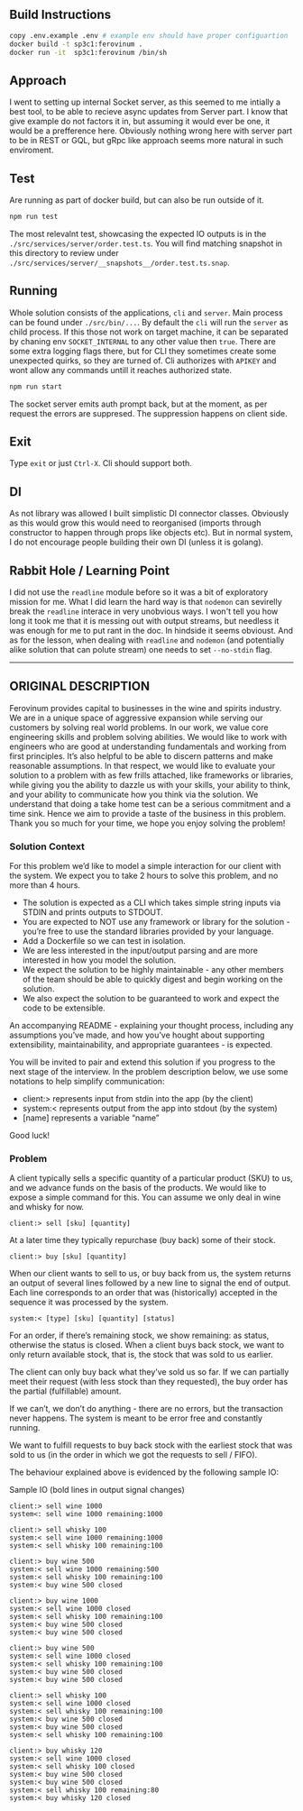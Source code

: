 ## Build Instructions

```bash
copy .env.example .env # example env should have proper configuartion
docker build -t sp3c1:ferovinum .
docker run -it  sp3c1:ferovinum /bin/sh
```

## Approach

I went to setting up internal Socket server, as this seemed to me intially a best tool, to be able to recieve async updates from Server part. I know that give example do not factors it in, but assuming it would ever be one, it would be a prefference here. Obviously nothing wrong here with server part to be in REST or GQL, but gRpc like approach seems more natural in such enviroment.

## Test

Are running as part of docker build, but can also be run outside of it.

```bash
npm run test
```

The most relevalnt test, showcasing the expected IO outputs is in the `./src/services/server/order.test.ts`. You will find matching snapshot in this directory to review under `./src/services/server/__snapshots__/order.test.ts.snap`.

## Running

Whole solution consists of the applications, `cli` and `server`. Main process can be found under `./src/bin/...`. By default the `cli` will run the `server` as child process. If this those not work on target machine, it can be separated by chaning env `SOCKET_INTERNAL` to any other value then `true`. There are some extra logging flags there, but for CLI they sometimes create some unexpected quirks, so they are turned of. Cli authorizes with `APIKEY` and wont allow any commands untill it reaches authorized state.

```bash
npm run start
```

The socket server emits auth prompt back, but at the moment, as per request the errors are suppresed. The suppression happens on client side.

## Exit

Type `exit` or just `Ctrl-X`. Cli should support both.

## DI

As not library was allowed I built simplistic DI connector classes. Obviously as this would grow this would need to reorganised (imports through constructor to happen through props like objects etc). But in normal system, I do not encourage people building their own DI (unless it is golang).

## Rabbit Hole / Learning Point

I did not use the `readline` module before so it was a bit of exploratory mission for me. What I did learn the hard way is that `nodemon` can sevirelly break the `readline` interace in very unobvious ways. I won't tell you how long it took me that it is messing out with output streams, but needless it was enough for me to put rant in the doc. In hindside it seems obvioust. And as for the lesson, when dealing with `readline` and `nodemon` (and potentially alike solution that can polute stream) one needs to set `--no-stdin` flag.

---

## ORIGINAL DESCRIPTION

Ferovinum provides capital to businesses in the wine and spirits industry.
We are in a unique space of aggressive expansion while serving our customers by solving real world
problems. In our work, we value core engineering skills and problem solving abilities. We would like to
work with engineers who are good at understanding fundamentals and working from first principles. It’s
also helpful to be able to discern patterns and make reasonable assumptions. In that respect, we would
like to evaluate your solution to a problem with as few frills attached, like frameworks or libraries, while
giving you the ability to dazzle us with your skills, your ability to think, and your ability to communicate
how you think via the solution. We understand that doing a take home test can be a serious commitment
and a time sink. Hence we aim to provide a taste of the business in this problem. Thank you so much for
your time, we hope you enjoy solving the problem!

### Solution Context

For this problem we’d like to model a simple interaction for our client with the system. We expect you to take 2 hours to solve this problem, and no more than 4 hours.

- The solution is expected as a CLI which takes simple string inputs via STDIN and prints outputs to STDOUT.
- You are expected to NOT use any framework or library for the solution - you’re free to use the standard libraries provided by your language.
- Add a Dockerfile so we can test in isolation.
- We are less interested in the input/output parsing and are more interested in how you model the
  solution.
- We expect the solution to be highly maintainable - any other members of the team should be able
  to quickly digest and begin working on the solution.
- We also expect the solution to be guaranteed to work and expect the code to be extensible.

An accompanying README - explaining your thought process, including any assumptions you’ve made, and how you’ve hought about supporting extensibility, maintainability, and appropriate guarantees - is expected.

You will be invited to pair and extend this solution if you progress to the next stage of the interview. In the problem description below, we use some notations to help simplify communication:

- client:> represents input from stdin into the app (by the client)
- system:< represents output from the app into stdout (by the system)
- [name] represents a variable “name”

Good luck!

### Problem

A client typically sells a specific quantity of a particular product (SKU) to us, and we advance funds on the basis of the products. We would like to expose a simple command for this. You can assume we only deal in wine and whisky for now.

```
client:> sell [sku] [quantity]
```

At a later time they typically repurchase (buy back) some of their stock.

```
client:> buy [sku] [quantity]
```

When our client wants to sell to us, or buy back from us, the system returns an output of several lines followed by a new line to signal the end of output. Each line corresponds to an order that was (historically) accepted in the sequence it was processed by the system.

```
system:< [type] [sku] [quantity] [status]
```

For an order, if there’s remaining stock, we show remaining:<count> as status, otherwise the status is closed. When a client buys back stock, we want to only return available stock, that is, the stock that was sold to us earlier.

The client can only buy back what they’ve sold us so far. If we can partially meet their request (with less stock than they requested), the buy order has the partial (fulfillable) amount.

If we can’t, we don’t do anything - there are no errors, but the transaction never happens. The system is meant to be error free and constantly running.

We want to fulfill requests to buy back stock with the earliest stock that was sold to us (in the order in which we got the requests to sell / FIFO).

The behaviour explained above is evidenced by the following sample IO:

Sample IO (bold lines in output signal changes)

```
client:> sell wine 1000
system<: sell wine 1000 remaining:1000

client:> sell whisky 100
system:< sell wine 1000 remaining:1000
system:< sell whisky 100 remaining:100

client:> buy wine 500
system:< sell wine 1000 remaining:500
system:< sell whisky 100 remaining:100
system:< buy wine 500 closed

client:> buy wine 1000
system:< sell wine 1000 closed
system:< sell whisky 100 remaining:100
system:< buy wine 500 closed
system:< buy wine 500 closed

client:> buy wine 500
system:< sell wine 1000 closed
system:< sell whisky 100 remaining:100
system:< buy wine 500 closed
system:< buy wine 500 closed

client:> sell whisky 100
system:< sell wine 1000 closed
system:< sell whisky 100 remaining:100
system:< buy wine 500 closed
system:< buy wine 500 closed
system:< sell whisky 100 remaining:100

client:> buy whisky 120
system:< sell wine 1000 closed
system:< sell whisky 100 closed
system:< buy wine 500 closed
system:< buy wine 500 closed
system:< sell whisky 100 remaining:80
system:< buy whisky 120 closed
```
